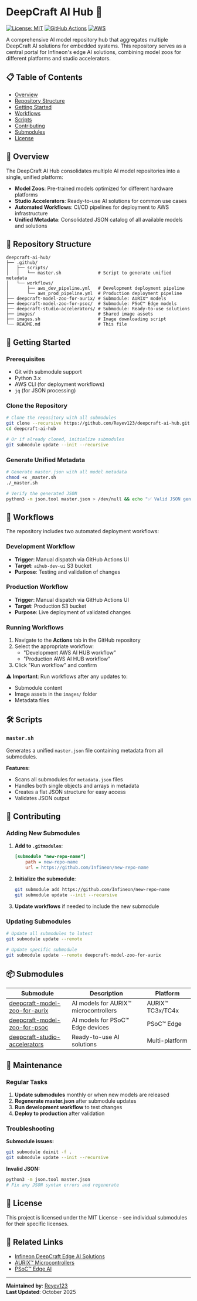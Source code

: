 # DeepCraft AI Hub 🚀

[![License: MIT](https://img.shields.io/badge/License-MIT-yellow.svg)](https://opensource.org/licenses/MIT)
[![GitHub Actions](https://img.shields.io/badge/GitHub-Actions-blue.svg)](https://github.com/features/actions)
[![AWS](https://img.shields.io/badge/AWS-S3-orange.svg)](https://aws.amazon.com/s3/)

A comprehensive AI model repository hub that aggregates multiple DeepCraft AI solutions for embedded systems. This repository serves as a central portal for Infineon's edge AI solutions, combining model zoos for different platforms and studio accelerators.

## 📋 Table of Contents

- [Overview](#overview)
- [Repository Structure](#repository-structure)
- [Getting Started](#getting-started)
- [Workflows](#workflows)
- [Scripts](#scripts)
- [Contributing](#contributing)
- [Submodules](#submodules)
- [License](#license)

## 🎯 Overview

The DeepCraft AI Hub consolidates multiple AI model repositories into a single, unified platform:

- **Model Zoos**: Pre-trained models optimized for different hardware platforms
- **Studio Accelerators**: Ready-to-use AI solutions for common use cases
- **Automated Workflows**: CI/CD pipelines for deployment to AWS infrastructure
- **Unified Metadata**: Consolidated JSON catalog of all available models and solutions

## 📁 Repository Structure

```
deepcraft-ai-hub/
├── .github/
│   ├── scripts/
│   │   └── master.sh              # Script to generate unified metadata
│   └── workflows/
│       ├── aws_dev_pipeline.yml   # Development deployment pipeline
│       └── aws_prod_pipeline.yml  # Production deployment pipeline
├── deepcraft-model-zoo-for-aurix/ # Submodule: AURIX™ models
├── deepcraft-model-zoo-for-psoc/  # Submodule: PSoC™ Edge models
├── deepcraft-studio-accelerators/ # Submodule: Ready-to-use solutions
├── images/                        # Shared image assets
├── images.sh                      # Image downloading script
└── README.md                      # This file
```

## 🚀 Getting Started

### Prerequisites

- Git with submodule support
- Python 3.x
- AWS CLI (for deployment workflows)
- `jq` (for JSON processing)

### Clone the Repository

```bash
# Clone the repository with all submodules
git clone --recursive https://github.com/Reyev123/deepcraft-ai-hub.git
cd deepcraft-ai-hub

# Or if already cloned, initialize submodules
git submodule update --init --recursive
```

### Generate Unified Metadata

```bash
# Generate master.json with all model metadata
chmod +x _master.sh
./_master.sh

# Verify the generated JSON
python3 -m json.tool master.json > /dev/null && echo "✅ Valid JSON generated"
```

## 🔄 Workflows

The repository includes two automated deployment workflows:

### Development Workflow
- **Trigger**: Manual dispatch via GitHub Actions UI
- **Target**: `aihub-dev-ui` S3 bucket
- **Purpose**: Testing and validation of changes

### Production Workflow  
- **Trigger**: Manual dispatch via GitHub Actions UI
- **Target**: Production S3 bucket
- **Purpose**: Live deployment of validated changes

### Running Workflows

1. Navigate to the **Actions** tab in the GitHub repository
2. Select the appropriate workflow:
   - "Development AWS AI HUB workflow"
   - "Production AWS AI HUB workflow"  
3. Click "Run workflow" and confirm

⚠️ **Important**: Run workflows after any updates to:
- Submodule content
- Image assets in the `images/` folder
- Metadata files

## 🛠️ Scripts

### `master.sh`
Generates a unified `master.json` file containing metadata from all submodules.

**Features:**
- Scans all submodules for `metadata.json` files
- Handles both single objects and arrays in metadata
- Creates a flat JSON structure for easy access
- Validates JSON output

## 🤝 Contributing

### Adding New Submodules

1. **Add to `.gitmodules`**:
   ```ini
   [submodule "new-repo-name"]
       path = new-repo-name  
       url = https://github.com/Infineon/new-repo-name
   ```

2. **Initialize the submodule**:
   ```bash
   git submodule add https://github.com/Infineon/new-repo-name
   git submodule update --init --recursive
   ```

3. **Update workflows** if needed to include the new submodule

### Updating Submodules

```bash
# Update all submodules to latest
git submodule update --remote

# Update specific submodule
git submodule update --remote deepcraft-model-zoo-for-aurix
```

## 📦 Submodules

| Submodule | Description | Platform |
|-----------|-------------|----------|
| [deepcraft-model-zoo-for-aurix](https://github.com/Infineon/deepcraft-model-zoo-for-aurix) | AI models for AURIX™ microcontrollers | AURIX™ TC3x/TC4x |
| [deepcraft-model-zoo-for-psoc](https://github.com/Infineon/deepcraft-model-zoo-for-psoc) | AI models for PSoC™ Edge devices | PSoC™ Edge |
| [deepcraft-studio-accelerators](https://github.com/Infineon/deepcraft-studio-accelerators) | Ready-to-use AI solutions | Multi-platform |

## 🔧 Maintenance

### Regular Tasks

1. **Update submodules** monthly or when new models are released
2. **Regenerate master.json** after submodule updates
3. **Run development workflow** to test changes
4. **Deploy to production** after validation

### Troubleshooting

**Submodule issues:**
```bash
git submodule deinit -f .
git submodule update --init --recursive
```

**Invalid JSON:**
```bash
python3 -m json.tool master.json
# Fix any JSON syntax errors and regenerate
```

## 📄 License

This project is licensed under the MIT License - see individual submodules for their specific licenses.

## 🔗 Related Links

- [Infineon DeepCraft Edge AI Solutions](https://www.infineon.com/design-resources/embedded-software/deepcraft-edge-ai-solutions)
- [AURIX™ Microcontrollers](https://www.infineon.com/aurix)
- [PSoC™ Edge AI](https://www.infineon.com/psoc-edge-ai)

---

**Maintained by**: [Reyev123](https://github.com/Reyev123)  
**Last Updated**: October 2025


